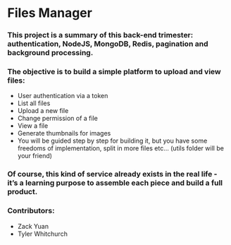 # Files Manager
### This project is a summary of this back-end trimester: authentication, NodeJS, MongoDB, Redis, pagination and background processing.

### The objective is to build a simple platform to upload and view files:

* User authentication via a token
* List all files
* Upload a new file
* Change permission of a file
* View a file
* Generate thumbnails for images
* You will be guided step by step for building it, but you have some freedoms of implementation, split in more files etc… (utils folder will be your friend)

### Of course, this kind of service already exists in the real life - it’s a learning purpose to assemble each piece and build a full product.

### Contributors:
* Zack Yuan
* Tyler Whitchurch